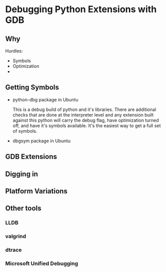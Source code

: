 # Debugging Python Extensions with GDB

## Why

Hurdles:

- Symbols
- Optimization
- 

## Getting Symbols

- python-dbg package in Ubuntu 

   This is a debug build of python and it's libraries. There are
   additional checks that are done at the interpreter level and any
   extension built against this python will carry the debug flag, have
   optimization turned off, and have it's symbols available. It's the
   easiest way to get a full set of symbols.

- dbgsym package in Ubuntu

## GDB Extensions
## Digging in
## Platform Variations


## Other tools
### LLDB
### valgrind
### dtrace
### Microsoft Unified Debugging
